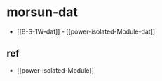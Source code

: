 
# morsun-dat

- [[B-S-1W-dat]] - [[power-isolated-Module-dat]] 

## ref 

- [[power-isolated-Module]]